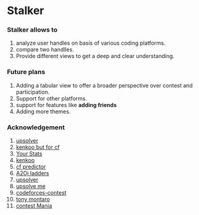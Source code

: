 # Stalker 

### Stalker allows to
1. analyze user handles on basis of various coding platforms. 
2. compare two handlles. 
3. Provide different views to get a deep and clear understanding. 

### Future plans
1. Adding a tabular view to offer a broader perspective over contest and participation. 
2. Support for other platforms. 
3. support for features like **adding friends**
4. Adding more themes. 

### Acknowledgement 
1. [upsolver](https://codeforces-upsolving-helper.herokuapp.com)
2. [kenkoo but for cf](https://cf-tracker.tech)
3. [Your Stats](https://cfviz.netlify.app/index.html)
4. [kenkoo](https://kenkoooo.com/atcoder/)
5. [cf predictor](https://cf-predictor-frontend.herokuapp.com)
6. [A2Oj ladders](https://earthshakira.github.io/a2oj-clientside/server/Ladders.html)
7. [upsolver](http://codeforced.github.io/handle/)
8. [upsolve me](https://upsolve.netlify.app/)
9. [codeforces-contest](https://surya1231.github.io/Codeforces-contest/)
10. [tony montaro](https://tonymontaro.github.io/codeforce/)
11. [contest Mania](https://contestmania.web.app/codeforces?category=All)
